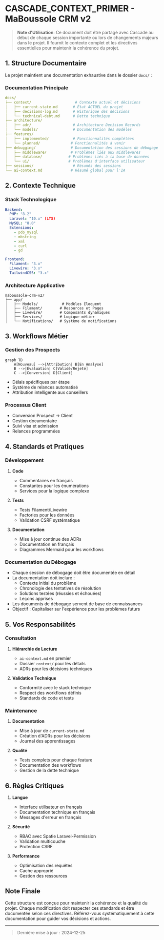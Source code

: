# CASCADE_CONTEXT_PRIMER - MaBoussole CRM v2

> **Note d'Utilisation**: Ce document doit être partagé avec Cascade au début de chaque session importante ou lors de changements majeurs dans le projet. Il fournit le contexte complet et les directives essentielles pour maintenir la cohérence du projet.

## 1. Structure Documentaire
Le projet maintient une documentation exhaustive dans le dossier `docs/` :

### Documentation Principale
```yaml
docs/
├── context/                    # Contexte actuel et décisions
│   ├── current-state.md       # État ACTUEL du projet
│   ├── decisions-log.md       # Historique des décisions
│   └── technical-debt.md      # Dette technique
├── architecture/
│   ├── adr/                   # Architecture Decision Records
│   └── models/                # Documentation des modèles
├── features/
│   ├── implemented/           # Fonctionnalités complétées
│   └── planned/              # Fonctionnalités à venir
├── debugging/                # Documentation des sessions de débogage
│   ├── middleware/           # Problèmes liés aux middlewares
│   ├── database/            # Problèmes liés à la base de données
│   └── ui/                  # Problèmes d'interface utilisateur
├── sessions/                  # Résumés des sessions
└── ai-context.md             # Résumé global pour l'IA
```

## 2. Contexte Technique

### Stack Technologique
```yaml
Backend:
  PHP: "8.2"
  Laravel: "10.x" (LTS)
  MySQL: "8.0"
  Extensions:
    - pdo_mysql
    - mbstring
    - xml
    - curl
    - gd

Frontend:
  Filament: "3.x"
  Livewire: "3.x"
  TailwindCSS: "3.x"
```

### Architecture Applicative
```
maboussole-crm-v2/
├── app/
│   ├── Models/           # Modèles Eloquent
│   ├── Filament/        # Resources et Pages
│   ├── Livewire/        # Composants dynamiques
│   ├── Services/        # Logique métier
│   └── Notifications/   # Système de notifications
```

## 3. Workflows Métier

### Gestion des Prospects
```mermaid
graph TD
    A[Nouveau] -->|Attribution| B[En Analyse]
    B -->|Évaluation| C[Validé/Rejeté]
    C -->|Conversion| D[Client]
```
- Délais spécifiques par étape
- Système de relances automatisé
- Attribution intelligente aux conseillers

### Processus Client
- Conversion Prospect → Client
- Gestion documentaire
- Suivi visa et admission
- Relances programmées

## 4. Standards et Pratiques

### Développement
1. **Code**
   - Commentaires en français
   - Constantes pour les énumérations
   - Services pour la logique complexe

2. **Tests**
   - Tests Filament/Livewire
   - Factories pour les données
   - Validation CSRF systématique

3. **Documentation**
   - Mise à jour continue des ADRs
   - Documentation en français
   - Diagrammes Mermaid pour les workflows

### Documentation du Débogage
- Chaque session de débogage doit être documentée en détail
- La documentation doit inclure :
  - Contexte initial du problème
  - Chronologie des tentatives de résolution
  - Solutions testées (réussies et échouées)
  - Leçons apprises
- Les documents de débogage servent de base de connaissances
- Objectif : Capitaliser sur l'expérience pour les problèmes futurs

## 5. Vos Responsabilités

### Consultation
1. **Hiérarchie de Lecture**
   - `ai-context.md` en premier
   - Dossier `context/` pour les détails
   - ADRs pour les décisions techniques

2. **Validation Technique**
   - Conformité avec le stack technique
   - Respect des workflows définis
   - Standards de code et tests

### Maintenance
1. **Documentation**
   - Mise à jour de `current-state.md`
   - Création d'ADRs pour les décisions
   - Journal des apprentissages

2. **Qualité**
   - Tests complets pour chaque feature
   - Documentation des workflows
   - Gestion de la dette technique

## 6. Règles Critiques

1. **Langue**
   - Interface utilisateur en français
   - Documentation technique en français
   - Messages d'erreur en français

2. **Sécurité**
   - RBAC avec Spatie Laravel-Permission
   - Validation multicouche
   - Protection CSRF

3. **Performance**
   - Optimisation des requêtes
   - Cache approprié
   - Gestion des ressources

## Note Finale
Cette structure est conçue pour maintenir la cohérence et la qualité du projet. Chaque modification doit respecter ces standards et être documentée selon ces directives. Référez-vous systématiquement à cette documentation pour guider vos décisions et actions.

---
> Dernière mise à jour : 2024-12-25
